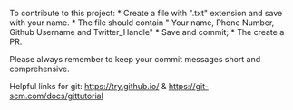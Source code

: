 To contribute to this project:
	* Create a file with ".txt" extension and save with your name.
	* The file should contain " Your name, Phone Number, Github Username and Twitter_Handle"
	* Save and commit;
	* The create a PR.

Please always remember to keep your commit messages short and comprehensive.

Helpful links for git: https://try.github.io/ & https://git-scm.com/docs/gittutorial
